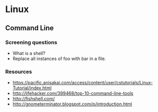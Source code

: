 # Linux

## Command Line
### Screening questions
* What is a shell?
* Replace all instances of foo with bar in a file.

### Resources
* https://pacific.anisakai.com/access/content/user/cstutorials/Linux-Tutorial/index.html
* http://lifehacker.com/399468/top-10-command-line-tools
* http://fishshell.com/
* http://gnometerminator.blogspot.com/p/introduction.html
